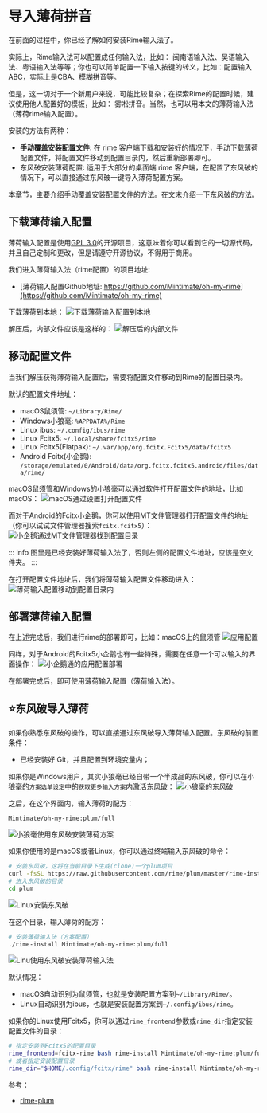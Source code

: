 # 导入薄荷拼音
在前面的过程中，你已经了解如何安装Rime输入法了。

实际上，Rime输入法可以配置成任何输入法，比如： 闽南语输入法、吴语输入法、粤语输入法等等；你也可以简单配置一下输入按键的转义，比如：配置输入ABC，实际上是CBA、模糊拼音等。

但是，这一切对于一个新用户来说，可能比较复杂；在探索Rime的配置时候，建议使用他人配置好的模板，比如： 雾凇拼音。当然，也可以用本文的薄荷输入法（薄荷rime输入配置）。

安装的方法有两种：
- **手动覆盖安装配置文件**: 在 rime 客户端下载和安装好的情况下，手动下载薄荷配置文件，将配置文件移动到配置目录内，然后重新部署即可。
- 东风破安装薄荷配置: 适用于大部分的桌面端 rime 客户端，在配置了东风破的情况下，可以直接通过东风破一键导入薄荷配置方案。

本章节，主要介绍手动覆盖安装配置文件的方法。在文末介绍一下东风破的方法。

## 下载薄荷输入配置
薄荷输入配置是使用[GPL 3.0](https://github.com/Mintimate/oh-my-rime/blob/main/LICENSE)的开源项目，这意味着你可以看到它的一切源代码，并且自己定制和更改，但是请遵守开源协议，不得用于商用。

我们进入薄荷输入法（rime配置）的项目地址: 
- [薄荷输入配置Github地址: https://github.com/Mintimate/oh-my-rime](https://github.com/Mintimate/oh-my-rime)

下载薄荷到本地：
![下载薄荷输入配置到本地](/image/guide/downloadMintPinyin.webp)

解压后，内部文件应该是这样的：
![解压后的内部文件](/image/guide/unzipMintPinyin.webp)


## 移动配置文件
当我们解压获得薄荷输入配置后，需要将配置文件移动到Rime的配置目录内。

默认的配置文件地址：
- macOS鼠须管: `~/Library/Rime/`
- Windows小狼毫: `%APPDATA%/Rime`
- Linux ibus: `~/.config/ibus/rime`
- Linux Fcitx5: `~/.local/share/fcitx5/rime`
- Linux Fcitx5(Flatpak): `~/.var/app/org.fcitx.Fcitx5/data/fcitx5`
- Android Fcitx(小企鹅): `/storage/emulated/0/Android/data/org.fcitx.fcitx5.android/files/data/rime/`

macOS鼠须管和Windows的小狼毫可以通过软件打开配置文件的地址，比如macOS：
![macOS通过设置打开配置文件](/image/guide/openConfigDirByApp.webp)

而对于Android的Fcitx小企鹅，你可以使用MT文件管理器打开配置文件的地址（你可以试试文件管理器搜索`fcitx.fcitx5`）：
![小企鹅通过MT文件管理器找到配置目录](/image/guide/fcitxAndroidSearchFile.webp)

::: info
图里是已经安装好薄荷输入法了，否则左侧的配置文件地址，应该是空文件夹。
:::

在打开配置文件地址后，我们将薄荷输入配置文件移动进入：
![薄荷输入配置移动到配置目录内](/image/guide/moveMintPinyinToConfigDir.webp)

## 部署薄荷输入配置
在上述完成后，我们进行rime的部署即可，比如：macOS上的鼠须管
![应用配置](/image/guide/applyConfig.webp)

同样，对于Android的Fcitx5小企鹅也有一些特殊，需要在任意一个可以输入的界面操作：
![小企鹅通的应用配置部署](/image/guide/fcitxAndroidDeploy.webp)

在部署完成后，即可使用薄荷输入配置（薄荷输入法）。

## ⭐东风破导入薄荷
如果你熟悉东风破的操作，可以直接通过东风破导入薄荷输入配置。东风破的前置条件：
- 已经安装好 Git，并且配置到环境变量内；

如果你是Windows用户，其实小狼毫已经自带一个半成品的东风破，你可以在小狼毫的`方案选单设定`中的`获取更多输入方案`内激活东风破：
![小狼毫的东风破](/image/guide/WeaselEmitPlum.webp)

之后，在这个界面内，输入薄荷的配方：
```text
Mintimate/oh-my-rime:plum/full
```

![小狼毫使用东风破安装薄荷方案](/image/guide/WindowsUsingPlum.webp)

如果你使用的是macOS或者Linux，你可以通过终端输入东风破的命令：
```bash
# 安装东风破，这将在当前目录下生成(clone)一个plum项目
curl -fsSL https://raw.githubusercontent.com/rime/plum/master/rime-install | bash
# 进入东风破的目录
cd plum
```

![Linux安装东风破](/image/guide/plumDir.webp)

在这个目录，输入薄荷的配方：
```bash
# 安装薄荷输入法（方案配置）
./rime-install Mintimate/oh-my-rime:plum/full
```

![Linu使用东风破安装薄荷输入法](/image/guide/LinuxUsingPlum.webp)

默认情况：
- macOS自动识别为鼠须管，也就是安装配置方案到`~/Library/Rime/`。
- Linux自动识别为ibus，也就是安装配置方案到`~/.config/ibus/rime`。

如果你的Linux使用Fcitx5，你可以通过`rime_frontend`参数或`rime_dir`指定安装配置文件的目录：
```bash
# 指定安装到Fcitx5的配置目录
rime_frontend=fcitx-rime bash rime-install Mintimate/oh-my-rime:plum/full
# 或者指定安装配置目录
rime_dir="$HOME/.config/fcitx/rime" bash rime-install Mintimate/oh-my-rime:plum/full
```

参考：
- [rime-plum](https://github.com/rime/plum)